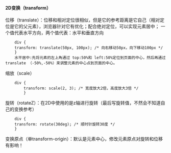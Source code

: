#### 2D变换（transform）
位移（translate）：位移和相对定位很相似，但是它的参考距离是它自己（相对定位是它的父元素），浏览器针对它有优化；配合绝对定位，可以实现元素居中；	一个值代表水平方向，两个值代表：水平和垂直方向

        div {
        transform: translate(50px, 100px); /* 向右移动50px，向下移动100px */
        }
        水平居中:先将元素的左上角通过 top:50%和 left:50%定位到页面的中心，然后再通过 translate （-50%,-50%）来调整元素的中心点到页面的中心。

缩放（scale）

        div {
            transform: scale(2, 3); /* 宽度放大2倍，高度放大3倍 */
            }


旋转（rotateZ）：在2D中使用的是z轴进行旋转（最后写旋转值，不然会不知道自己的变换参考）

        div {
        transform: rotate(30deg); /* 顺时针旋转30度 */
        }

变换原点（单transform-origin）：默认是元素中心，修改元素原点对旋转和位移有影响！